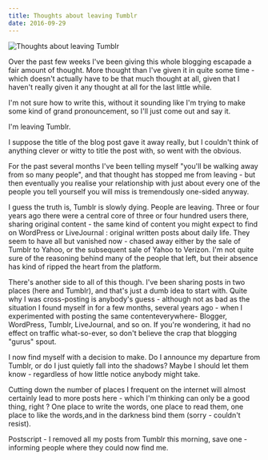 ```yaml
---
title: Thoughts about leaving Tumblr
date: 2016-09-29
---
```


![Thoughts about leaving Tumblr](https://source.unsplash.com/jpkvklXwt98/1600x900)

Over the past few weeks I've been giving this whole blogging escapade a fair amount of thought. More thought than I've given it in quite some time - which doesn't actually have to be that much thought at all, given that I haven't really given it any thought at all for the last little while.

I'm not sure how to write this, without it sounding like I'm trying to make some kind of grand pronouncement, so I'll just come out and say it.

I'm leaving Tumblr.

I suppose the title of the blog post gave it away really, but I couldn't think of anything clever or witty to title the post with, so went with the obvious.

For the past several months I've been telling myself "you'll be walking away from so many people", and that thought has stopped me from leaving - but then eventually you realise your relationship with just about every one of the people you tell yourself you will miss is tremendously one-sided anyway.

I guess the truth is, Tumblr is slowly dying. People are leaving. Three or four years ago there were a central core of three or four hundred users there, sharing original content - the same kind of content you might expect to find on WordPress or LiveJournal : original written posts about daily life. They seem to have all but vanished now - chased away either by the sale of Tumblr to Yahoo, or the subsequent sale of Yahoo to Verizon. I'm not quite sure of the reasoning behind many of the people that left, but their absence has kind of ripped the heart from the platform.

There's another side to all of this though. I've been sharing posts in two places (here and Tumblr), and that's just a dumb idea to start with. Quite why I was cross-posting is anybody's guess - although not as bad as the situation I found myself in for a few months, several years ago - when I experimented with posting the same contenteverywhere- Blogger, WordPress, Tumblr, LiveJournal, and so on. If you're wondering, it had no effect on traffic what-so-ever, so don't believe the crap that blogging "gurus" spout.

I now find myself with a decision to make. Do I announce my departure from Tumblr, or do I just quietly fall into the shadows? Maybe I should let them know - regardless of how little notice anybody might take.

Cutting down the number of places I frequent on the internet will almost certainly lead to more posts here - which I'm thinking can only be a good thing, right ? One place to write the words, one place to read them, one place to like the words,and in the darkness bind them (sorry - couldn't resist).

Postscript - I removed all my posts from Tumblr this morning, save one - informing people where they could now find me.